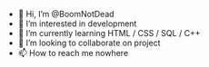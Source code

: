 - 👋 Hi, I’m @BoomNotDead
- 👀 I’m interested in development 
- 🌱 I’m currently learning HTML / CSS / SQL / C++
- 💞️ I’m looking to collaborate on project
- 📫 How to reach me nowhere

<!---
BoomNotDead/BoomNotDead is a ✨ special ✨ repository because its `README.md` (this file) appears on your GitHub profile.
You can click the Preview link to take a look at your changes.
--->
